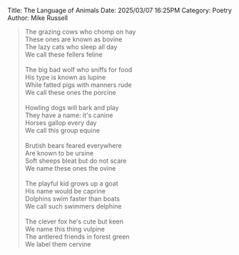 Title: The Language of Animals
Date: 2025/03/07 16:25PM
Category: Poetry
Author: Mike Russell

> The grazing cows who chomp on hay<br>
> These ones are known as bovine<br>
> The lazy cats who sleep all day<br>
> We call these fellers feline<br>
> <br>
> The big bad wolf who sniffs for food<br>
> His type is known as lupine<br>
> While fatted pigs with manners rude<br>
> We call these ones the porcine<br>
> <br>
> Howling dogs will bark and play<br>
> They have a name: it's canine<br>
> Horses gallop every day<br>
> We call this group equine<br>
> <br>
> Brutish bears feared everywhere<br>
> Are known to be ursine<br>
> Soft sheeps bleat but do not scare<br>
> We name these ones the ovine<br>
> <br>
> The playful kid grows up a goat<br>
> His name would be caprine<br>
> Dolphins swim faster than boats<br>
> We call such swimmers delphine<br>
> <br>
> The clever fox he's cute but keen<br>
> We name this thing vulpine<br>
> The antlered friends in forest green<br>
> We label them cervine

